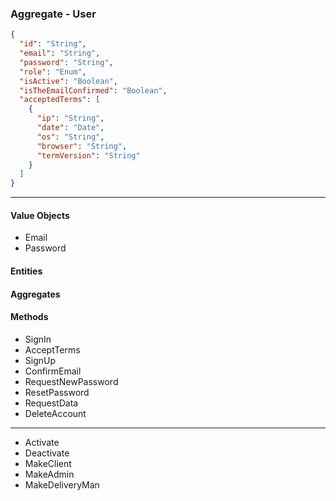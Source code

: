 ### Aggregate - User

```json
{
  "id": "String",
  "email": "String",
  "password": "String",
  "role": "Enum",
  "isActive": "Boolean",
  "isTheEmailConfirmed": "Boolean",
  "acceptedTerms": [
    {
      "ip": "String",
      "date": "Date",
      "os": "String",
      "browser": "String",
      "termVersion": "String"
    }
  ]
}
```

---

#### Value Objects

- Email
- Password

#### Entities

#### Aggregates

#### Methods

- SignIn
- AcceptTerms
- SignUp
- ConfirmEmail
- RequestNewPassword
- ResetPassword
- RequestData
- DeleteAccount

---

- Activate
- Deactivate
- MakeClient
- MakeAdmin
- MakeDeliveryMan
